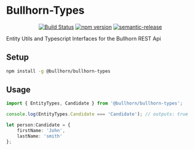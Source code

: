 # Bullhorn-Types

<div align="center">

[![Build Status](https://travis-ci.org/bullhorn/bullhorn-types.svg?branch=master)](https://travis-ci.org/bullhorn/bullhorn-types)
[![npm version](https://badge.fury.io/js/%40bullhorn%2Fbullhorn-types.svg)](https://badge.fury.io/js/%40bullhorn%2Fbullhorn-types)
[![semantic-release](https://img.shields.io/badge/%20%20%F0%9F%93%A6%F0%9F%9A%80-semantic--release-e10079.svg?style=flat-square)](https://github.com/semantic-release/semantic-release)

</div>

Entity Utils and Typescript Interfaces for the Bullhorn REST Api


## Setup

```bash
npm install -g @bullhorn/bullhorn-types
```
## Usage

```typescript
import { EntityTypes, Candidate } from '@bullhorn/bullhorn-types';

console.log(EntityTypes.Candidate === 'Candidate'); // outputs: true

let person:Candidate = { 
    firstName: 'John',
    lastName: 'smith'
};

```

